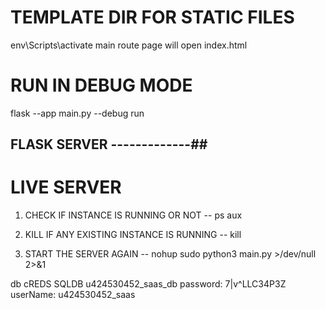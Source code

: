 # TEMPLATE DIR FOR STATIC FILES
env\Scripts\activate
main route page will open index.html

# RUN IN DEBUG MODE
flask --app main.py --debug run


## FLASK SERVER -------------##

# LIVE SERVER 

1. CHECK IF INSTANCE IS RUNNING OR NOT
-- ps aux

2. KILL IF ANY EXISTING INSTANCE IS RUNNING
-- kill <instance-id>

3. START THE SERVER AGAIN 
-- nohup sudo python3 main.py >/dev/null 2>&1


db cREDS
SQLDB   u424530452_saas_db
password: 7|v^LLC34P3Z
userName: u424530452_saas